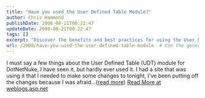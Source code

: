 ```yaml
---
title: "Have you used the User Defined Table Module?"
author: Chris Hammond
publishDate: 2008-08-21T00:22:47
updateDate: 2008-08-21T00:22:47
tags: []
excerpt: "Discover the benefits and best practices for using the User Defined Table (UDT) module in DotNetNuke. Uncover insights on how to optimize its functionality. Read more on weblogs.asp.net."
url: /2008/have-you-used-the-user-defined-table-module  # Use the generated URL with year
---
```

I must say a few things about the User Defined Table (UDT) module for DotNetNuke, I have seen it, but hardly ever used it. I had a site that was using it that I needed to make some changes to tonight, I've been putting off the changes because I was afraid...(<a href="https://weblogs.asp.net/christoc/archive/2008/08/20/have-you-used-the-user-defined-table-module.aspx">read more</a>)<img src="https://weblogs.asp.net/aggbug.aspx?PostID=6545364" width="1" height="1"> <a href="https://weblogs.asp.net/christoc/archive/2008/08/20/have-you-used-the-user-defined-table-module.aspx">Read More at weblogs.asp.net</a>


